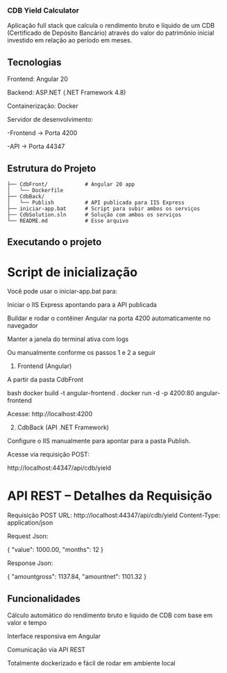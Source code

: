 
### CDB Yield Calculator

Aplicação full stack que calcula o rendimento bruto e líquido de um CDB (Certificado de Depósito Bancário) através do valor do patrimônio inicial investido em relação ao período em meses. 

## Tecnologias
Frontend: Angular 20

Backend: ASP.NET (.NET Framework 4.8)

Containerização: Docker

Servidor de desenvolvimento:

-Frontend → Porta 4200

-API → Porta 44347

## Estrutura do Projeto
```
├── CdbFront/            # Angular 20 app
│   └── Dockerfile
├── CdbBack/ 
│   └── Publish          # API publicada para IIS Express
├── iniciar-app.bat      # Script para subir ambos os serviços
├── CdbSolution.sln      # Solução com ambos os serviços
└── README.md            # Esse arquivo
```
##  Executando o projeto

# Script de inicialização

Você pode usar o iniciar-app.bat para:

Iniciar o IIS Express apontando para a API publicada

Buildar e rodar o contêiner Angular na porta 4200 automaticamente no navegador

Manter a janela do terminal ativa com logs

Ou manualmente conforme os passos 1 e 2 a seguir


1. Frontend (Angular)

A partir da pasta CdbFront

bash
docker build -t angular-frontend .
docker run -d -p 4200:80 angular-frontend

Acesse: http://localhost:4200

2. CdbBack (API .NET Framework)

Configure o IIS manualmente para apontar para a pasta Publish.

Acesse via requisição POST:

http://localhost:44347/api/cdb/yield

# API REST – Detalhes da Requisição

Requisição POST
URL: http://localhost:44347/api/cdb/yield
Content-Type: application/json

Request Json:

{
  "value": 1000.00,
  "months": 12
}

Response Json: 

{
  "amountgross": 1137.84,
  "amountnet": 1101.32
}

## Funcionalidades

Cálculo automático do rendimento bruto e líquido de CDB com base em valor e tempo

Interface responsiva em Angular

Comunicação via API REST

Totalmente dockerizado e fácil de rodar em ambiente local